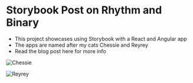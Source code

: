 # Storybook Post on Rhythm and Binary
- This project showcases using Storybook with a React and Angular app
- The apps are named after my cats Chessie and Reyrey
- Read the blog post here for more info

![Chessie](https://github.com/andrewevans02/storybook-post/blob/master/chessie/src/assets/Chessie.jpg)

![Reyrey](https://github.com/andrewevans02/storybook-post/blob/master/reyrey/src/Reyrey.jpg)


